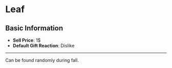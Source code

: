 # Leaf

## Basic Information

- **Sell Price**: 1$
- **Default Gift Reaction**: Dislike

---
Can be found randomly during fall.
